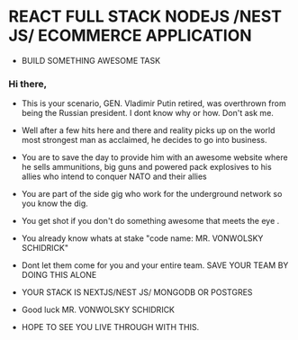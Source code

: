 # REACT FULL STACK NODEJS /NEST JS/ ECOMMERCE APPLICATION

- BUILD SOMETHING AWESOME TASK

### Hi there,
- This is your scenario, GEN. Vladimir Putin retired, was overthrown from being the Russian president. I dont know why or how. Don't ask me.
- Well after a few hits here and there and reality picks up on the world most strongest man as acclaimed, he decides to go into business.
- You are to save the day to provide him with an awesome website where he sells ammunitions, big guns and powered pack explosives to his allies who intend to conquer NATO and their allies
- You are part of the side gig who work for the underground network so you know the dig.
- You get shot if you don't do something awesome that meets the eye .
- You already know whats at stake "code name: MR. VONWOLSKY SCHIDRICK"
- Dont let them come for you and your entire team. SAVE YOUR TEAM BY DOING THIS ALONE

- YOUR STACK IS NEXTJS/NEST JS/ MONGODB OR POSTGRES

- Good luck  MR. VONWOLSKY SCHIDRICK

- HOPE TO SEE YOU LIVE THROUGH WITH THIS.